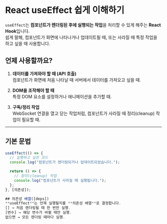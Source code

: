 # React useEffect 쉽게 이해하기

`useEffect`는 **컴포넌트가 렌더링된 후에 실행되는 작업**을 처리할 수 있게 해주는 **React Hook**입니다.  
쉽게 말해, 컴포넌트가 화면에 나타나거나 업데이트될 때, 또는 사라질 때 특정 작업을 하고 싶을 때 사용합니다.

## 언제 사용할까요?
1. **데이터를 가져와야 할 때 (API 호출)**  
   컴포넌트가 화면에 처음 나타날 때 서버에서 데이터를 가져오고 싶을 때.
   
2. **DOM을 조작해야 할 때**  
   특정 DOM 요소를 설정하거나 애니메이션을 추가할 때.

3. **구독/정리 작업**  
   WebSocket 연결을 열고 닫는 작업처럼, 컴포넌트가 사라질 때 정리(cleanup) 작업이 필요할 때.

---

## 기본 문법
```javascript
useEffect(() => {
  // 실행하고 싶은 코드
  console.log("컴포넌트가 렌더링되거나 업데이트되었습니다.");

  return () => {
    // 정리(cleanup) 작업
    console.log("컴포넌트가 사라질 때 실행됩니다.");
  };
}, [의존성]);

## 의존성 배열([deps])
**useEffect**는 언제 실행될지를 **의존성 배열**로 결정합니다.
[] → 처음 렌더링될 때 한 번만 실행.
[변수] → 해당 변수가 바뀔 때만 실행.
없으면 → 모든 렌더링 때마다 실행.
